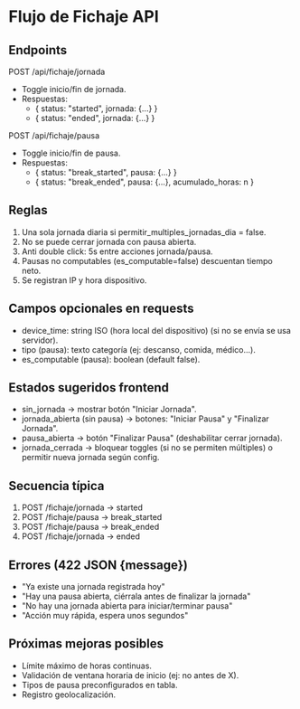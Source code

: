 # Flujo de Fichaje API

## Endpoints
POST /api/fichaje/jornada
- Toggle inicio/fin de jornada.
- Respuestas:
  - { status: "started", jornada: {...} }
  - { status: "ended", jornada: {...} }

POST /api/fichaje/pausa
- Toggle inicio/fin de pausa.
- Respuestas:
  - { status: "break_started", pausa: {...} }
  - { status: "break_ended", pausa: {...}, acumulado_horas: n }

## Reglas
1. Una sola jornada diaria si permitir_multiples_jornadas_dia = false.
2. No se puede cerrar jornada con pausa abierta.
3. Anti double click: 5s entre acciones jornada/pausa.
4. Pausas no computables (es_computable=false) descuentan tiempo neto.
5. Se registran IP y hora dispositivo.

## Campos opcionales en requests
- device_time: string ISO (hora local del dispositivo) (si no se envía se usa servidor).
- tipo (pausa): texto categoría (ej: descanso, comida, médico...).
- es_computable (pausa): boolean (default false).

## Estados sugeridos frontend
- sin_jornada -> mostrar botón "Iniciar Jornada".
- jornada_abierta (sin pausa) -> botones: "Iniciar Pausa" y "Finalizar Jornada".
- pausa_abierta -> botón "Finalizar Pausa" (deshabilitar cerrar jornada).
- jornada_cerrada -> bloquear toggles (si no se permiten múltiples) o permitir nueva jornada según config.

## Secuencia típica
1. POST /fichaje/jornada  -> started
2. POST /fichaje/pausa    -> break_started
3. POST /fichaje/pausa    -> break_ended
4. POST /fichaje/jornada  -> ended

## Errores (422 JSON {message})
- "Ya existe una jornada registrada hoy"
- "Hay una pausa abierta, ciérrala antes de finalizar la jornada"
- "No hay una jornada abierta para iniciar/terminar pausa"
- "Acción muy rápida, espera unos segundos"

## Próximas mejoras posibles
- Límite máximo de horas continuas.
- Validación de ventana horaria de inicio (ej: no antes de X).
- Tipos de pausa preconfigurados en tabla.
- Registro geolocalización.
